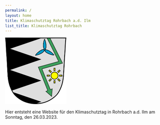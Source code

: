 ```yaml
---
permalink: /
layout: home
title: Klimaschutztag Rohrbach a.d. Ilm
list_title: Klimaschutztag Rohrbach
---
```


<img src="assets/imgs/BAKEnergieRohrbach_Logo.png" alt="BAK_Logo" width="200"/>

Hier entsteht eine Website für den Klimaschutztag in Rohrbach a.d. Ilm am Sonntag, den 26.03.2023.


